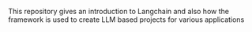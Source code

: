 This repository gives an introduction to Langchain and also how the framework is used to create LLM based projects for various applications
